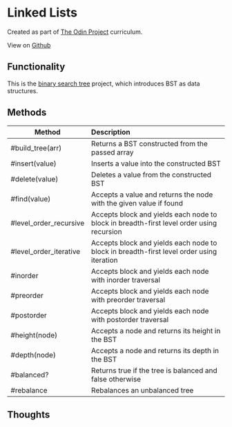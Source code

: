 
# Linked Lists
Created as part of [The Odin Project](https://www.theodinproject.com) curriculum.

View on [Github](https://github.com/mostly-harmless42/binary-search-tree)

## Functionality

This is the [binary search tree](https://www.theodinproject.com/lessons/ruby-binary-search-trees) project, which introduces BST as data structures.

## Methods

| Method        | Description   |
| ------------- |:-------------|
| #build_tree(arr) | Returns a BST constructed from the passed array |
| #insert(value) | Inserts a value into the constructed BST |
| #delete(value) | Deletes a value from the constructed BST |
| #find(value) | Accepts a value and returns the node with the given value if found |
| #level_order_recursive | Accepts block and yields each node to block in breadth-first level order using recursion |
| #level_order_iterative | Accepts block and yields each node to block in breadth-first level order using iteration |
| #inorder | Accepts block and yields each node with inorder traversal
| #preorder |  Accepts block and yields each node with preorder traversal |
| #postorder | Accepts block and yields each node with postorder traversal |
| #height(node) | Accepts a node and returns its height in the BST |
| #depth(node) | Accepts a node and returns its depth in the BST |
| #balanced? | Returns true if the tree is balanced and false otherwise |
| #rebalance | Rebalances an unbalanced tree |

## Thoughts
